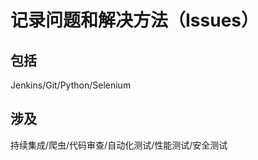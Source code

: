 记录问题和解决方法（Issues）
=====
包括
-----
Jenkins/Git/Python/Selenium

涉及
-----
持续集成/爬虫/代码审查/自动化测试/性能测试/安全测试
